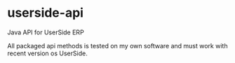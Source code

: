 # userside-api
Java API for UserSide ERP

All packaged api methods is tested on my own software and must work with recent version os UserSide.